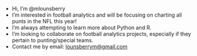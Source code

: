 - Hi, I’m @mlounsberry
- I’m interested in football analytics and will be focusing on charting all punts in the NFL this year!
- I’m always attempting to learn more about Python and R.
- I’m looking to collaborate on football analytics projects, especially if they pertain to punting/special teams.
- Contact me by email: lounsberrym@gmail.com

<!---
mlounsberry/mlounsberry is a ✨ special ✨ repository because its `README.md` (this file) appears on your GitHub profile.
You can click the Preview link to take a look at your changes.
--->
